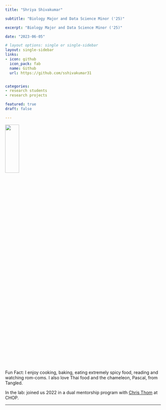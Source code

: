 ```yaml
---
title: "Shriya Shivakumar"

subtitle: "Biology Major and Data Science Minor ('25)"

excerpt: "Biology Major and Data Science Minor ('25)"

date: "2023-06-05"

# layout options: single or single-sidebar
layout: single-sidebar
links:
- icon: github
  icon_pack: fab
  name: Github
  url: https://github.com/sshivakumar31


categories: 
- research students
- research projects

featured: true
draft: false 

---
```


<img src="featured.png" alt="" width="30%" height="20%"/>

Fun Fact: I enjoy cooking, baking, eating extremely spicy food, reading and watching rom-coms. I also love Thai food and the chameleon, Pascal, from Tangled.

In the lab: joined us 2022 in a dual mentorship program with [Chris Thom](https://www.research.chop.edu/thom-lab/team) at CHOP.



----------------------------------------------------------------------



